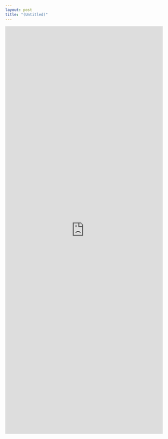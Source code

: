 ```yaml
---
layout: post
title: "(Untitled)"
---
```


<iframe src="https://garagemedu.github.io/vagas/" width="100%" height="1300" style="border:none;"></iframe><!--kg-card-end: html-->